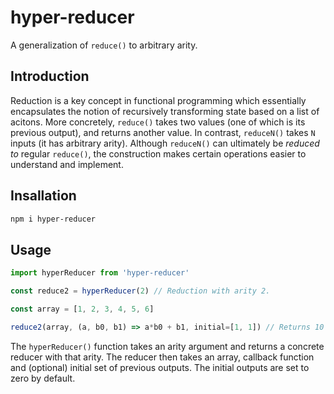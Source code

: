 # hyper-reducer

A generalization of `reduce()` to arbitrary arity.


## Introduction

Reduction is a key concept in functional programming which essentially encapsulates the notion of recursively transforming state based on a list of acitons. More concretely, `reduce()` takes two values (one of which is its previous output), and returns another value. In contrast, `reduceN()` takes `N` inputs (it has arbitrary arity). Although `reduceN()` can ultimately be *reduced to* regular `reduce()`, the construction makes certain operations easier to understand and implement.


## Insallation

```sh
npm i hyper-reducer
```


## Usage

```js
import hyperReducer from 'hyper-reducer'

const reduce2 = hyperReducer(2) // Reduction with arity 2.

const array = [1, 2, 3, 4, 5, 6]

reduce2(array, (a, b0, b1) => a*b0 + b1, initial=[1, 1]) // Returns 10
```

The `hyperReducer()` function takes an arity argument and returns a concrete reducer with that arity. The reducer then takes an array, callback function and (optional) initial set of previous outputs. The initial outputs are set to zero by default.
